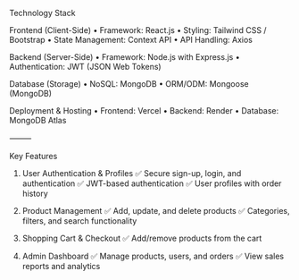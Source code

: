 Technology Stack

Frontend (Client-Side)
	•	Framework: React.js 
	•	Styling: Tailwind CSS / Bootstrap 
	•	State Management: Context API
	•	API Handling: Axios

Backend (Server-Side)
	•	Framework: Node.js with Express.js 
	•	Authentication: JWT (JSON Web Tokens)

Database (Storage)
	•	NoSQL: MongoDB 
	•	ORM/ODM: Mongoose (MongoDB)

Deployment & Hosting
	•	Frontend: Vercel 
	•	Backend: Render
	•	Database: MongoDB Atlas

⸻

Key Features

1. User Authentication & Profiles
✅ Secure sign-up, login, and authentication
✅ JWT-based authentication
✅ User profiles with order history

2. Product Management
✅ Add, update, and delete products
✅ Categories, filters, and search functionality

3. Shopping Cart & Checkout
✅ Add/remove products from the cart

4. Admin Dashboard
✅ Manage products, users, and orders
✅ View sales reports and analytics
